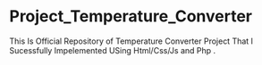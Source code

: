 # Project_Temperature_Converter
This Is Official Repository of Temperature Converter Project That I Sucessfully Impelemented USing Html/Css/Js and Php . 

